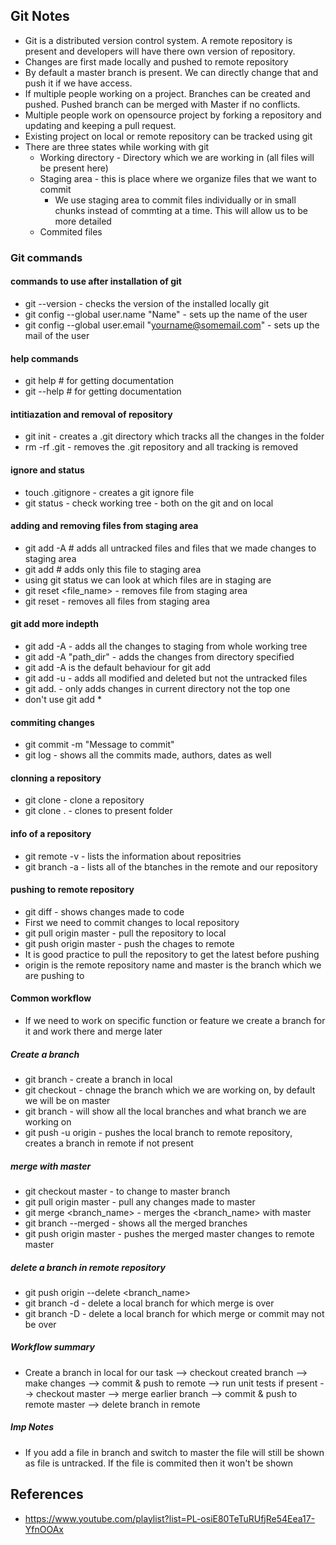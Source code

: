 ## Git Notes

* Git is a distributed version control system. A remote repository is present and developers will have there own version of repository.
* Changes are first made locally and pushed to remote repository
* By default a master branch is present. We can directly change that and push it if we have access.
* If multiple people working on a project. Branches can be created and pushed. Pushed branch can be merged with Master if no conflicts.
* Multiple people work on opensource project by forking a repository and updating and keeping a pull request.
* Existing project on local or remote repository can be tracked using git
* There are three states while working with git
  * Working directory - Directory which we are working in (all files will be present here)
  * Staging area - this is place where we organize files that we want to commit
     * We use staging area to commit files individually or in small chunks instead of commting at a time. This will allow us to be more detailed
  * Commited files


### Git commands

#### commands to use after installation of git
* git --version - checks the version of the installed locally git
* git config --global user.name "Name" - sets up the name of the user 
* git config --global user.email "yourname@somemail.com" - sets up the mail of the user

#### help commands
* git help <verb> # for getting documentation
* git <verb> --help # for getting documentation

#### intitiazation and removal of repository  
* git init - creates a .git directory which tracks all the changes in the folder
* rm -rf .git - removes the .git repository and all tracking is removed 
  
#### ignore and status
* touch .gitignore - creates a git ignore file
* git status - check working tree - both on the git and on local 
  
#### adding and removing files from staging area
* git add -A # adds all untracked files and files that we made changes to staging area
* git add <file name> # adds only this file to staging area
* using git status we can look at which files are in staging are
* git reset <file_name> - removes file from staging area
* git reset - removes all files from staging area
  
#### git add more indepth
* git add -A - adds all the changes to staging from whole working tree
* git add -A "path_dir" - adds the changes from directory specified
* git add -A is the default behaviour for git add
* git add -u - adds all modified and deleted but not the untracked files
* git add. - only adds changes in current directory not the top one
* don't use git add *
 
 
 
#### commiting changes
* git commit -m "Message to commit"
* git log - shows all the commits made, authors, dates as well
  
#### clonning a repository
* git clone <url> <localpath> - clone a repository
* git clone <url> . - clones to present folder

#### info of a repository
* git remote -v - lists the information about repositries
* git branch -a - lists all of the btanches in the remote and our repository

#### pushing to remote repository
* git diff - shows changes made to code
* First we need to commit changes to local repository  
* git pull origin master - pull the repository to local
* git push origin master - push the chages to remote
* It is good practice to pull the repository to get the latest before pushing
* origin is the remote repository name and master is the branch which we are pushing to
 
#### Common workflow
* If we need to work on specific function or feature we create a branch for it and work there and merge later
 
##### Create a branch
* git branch <branch name> - create a branch in local
* git checkout <branch name> - chnage the branch which we are working on, by default we will be on master
* git branch - will show all the local branches and what branch we are working on
* git push -u origin <branch name> - pushes the local branch to remote repository, creates a branch in remote if not present
 
##### merge with master
* git checkout master - to change to master branch
* git pull origin master - pull any changes made to master
* git merge <branch_name> - merges the <branch_name> with master
* git branch --merged - shows all the merged branches
* git push origin master - pushes the merged master changes to remote master
 
##### delete a branch in remote repository
* git push origin --delete <branch_name>
* git branch -d <local-branch> - delete a local branch for which merge is over
* git branch -D <local-branch> - delete a local branch for which merge or commit may not be over
 
##### Workflow summary
* Create a branch in local for our task --> checkout created branch --> make changes --> commit & push to remote --> run unit tests if present --> checkout master --> merge earlier branch --> commit & push to remote master --> delete branch in remote

##### Imp Notes
* If you add a file in branch and switch to master the file will still be shown as file is untracked. If the file is commited then it won't be shown

 
## References
* https://www.youtube.com/playlist?list=PL-osiE80TeTuRUfjRe54Eea17-YfnOOAx

